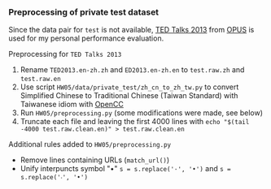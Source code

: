 ### Preprocessing of private test dataset

Since the data pair for `test` is not available, [TED Talks 2013](https://object.pouta.csc.fi/OPUS-TED2013/v1.1/moses/en-zh.txt.zip) from [OPUS](https://opus.nlpl.eu/index.php) is used for my personal performance evaluation.

Preprocessing for `TED Talks 2013` 
1. Rename `TED2013.en-zh.zh` and `ED2013.en-zh.en` to `test.raw.zh` and `test.raw.en`
2. Use script `HW05/data/private_test/zh_cn_to_zh_tw.py` to convert Simplified Chinese to Traditional Chinese (Taiwan Standard) with Taiwanese idiom with [OpenCC](https://github.com/BYVoid/OpenCC)
3. Run `HW05/preprocessing.py` (some modifications were made, see below)
4. Truncate each file and leaving the first 4000 lines with `echo "$(tail -4000 test.raw.clean.en)" > test.raw.clean.en` 

Additional rules added to `HW05/preprocessing.py`
- Remove lines containing URLs (`match_url()`)
- Unify interpuncts symbol "•" `s = s.replace('·', '•')` and `s = s.replace('‧', '•')`
